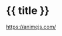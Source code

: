 # {{ title }}
<a href="https://animejs.com/" target="_blank">https://animejs.com/</a>

<script>
import anime from 'animejs/lib/anime.es.js';
export default {
  name: 'ztext',
  data() {
    return {
      title: ''
    }
  },
  mounted() {
    this.title = this.$page.title;
  }
}
</script>
<style lang="less" scoped>
</style>